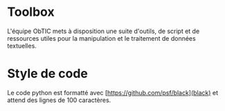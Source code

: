 # Toolbox

L'équipe ObTIC mets à disposition une suite d'outils, de script et de ressources utiles pour la manipulation et le traitement de données textuelles.

# Style de code

Le code python est formatté avec [https://github.com/psf/black](black) et attend des lignes de 100 caractères.
